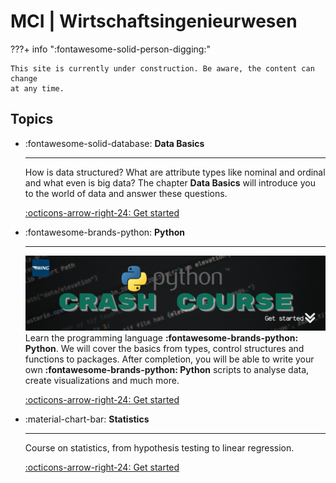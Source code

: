 # MCI | Wirtschaftsingenieurwesen


???+ info ":fontawesome-solid-person-digging:"
    
    This site is currently under construction. Be aware, the content can change
    at any time.


## Topics

<div class="grid cards" markdown>

- :fontawesome-solid-database: __Data Basics__

    ---
    How is data structured? What are attribute types like nominal and 
    ordinal and what even is big data? The chapter **Data Basics** will
    introduce you to the world of data and answer these questions.
    
    [:octicons-arrow-right-24: Get started](databasics/Terms.md)

</div>

<div class="grid cards" markdown>

- :fontawesome-brands-python: __Python__

    ---

    [![header](assets/python/python-header.gif)](python/index.md)
    Learn the programming language **:fontawesome-brands-python: Python**. 
    We will cover the basics from types, control structures and functions to 
    packages.
    After completion, you will be able to write your own 
    **:fontawesome-brands-python: Python** scripts to analyse data, create 
    visualizations and much more.
    
    [:octicons-arrow-right-24: Get started](python/index.md)

</div>

<div class="grid cards" markdown>

- :material-chart-bar: __Statistics__

    ---
    
    Course on statistics, from hypothesis testing to linear regression.
    
    [:octicons-arrow-right-24: Get started](statistics/index.md)
</div>